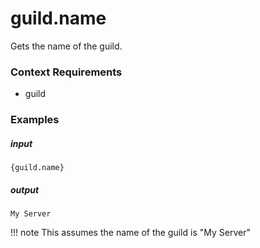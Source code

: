 # guild.name 
		
Gets the name of the guild.

### Context Requirements

* guild


### Examples

##### input
```{guild.name}```

##### output
```My Server```

!!! note
		This assumes the name of the guild is "My Server"